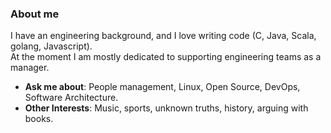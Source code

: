 ### About me

I have an engineering background, and I love writing code (C, Java, Scala, golang, Javascript).<br>
At the moment I am mostly dedicated to supporting engineering teams as a manager.

- **Ask me about**: People management, Linux, Open Source, DevOps, Software Architecture.
- **Other Interests**: Music, sports, unknown truths, history, arguing with books.

